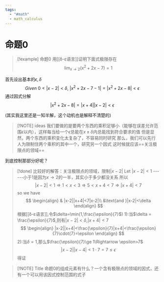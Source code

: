 ```yaml
---
tags:
  - "#math"
  - math_calculus
---
```

# 命题0
> [!example] 命题0
> 用[[δ-ε语言]]证明下面式极限存在
>$$
> \lim_{x \to 2}(x^2+2x - 7)=1
>$$

首先设出基本的$\epsilon,\delta$
$$
Given\ 0<|x-2|<\delta,\ |x^2+2x-7-1|=|x^2+2x-8|<\epsilon
$$
通过因式分解
$$
|x^2+2x-8| = |x+4||x-2|<\epsilon
$$

(其实我这里还是一知半解，这个动机也是解释不清楚的)
> [!NOTE] ideas
> 我们要做的是要两个东西的乘积足够小（能够在误差允许范围$\epsilon$以内），这样每当给一个$\epsilon$总能在$x\pm\delta$内总能找到符合要求的值
> 但是显然，两个东西的乘积变化太复杂了，不容易同时研究
> 那么，我们可以先行人为限制住两个乘积的其中一个，研究另一个因式
> 这时候就应该==关注极限点的领域==

到底控制那部分好呢？

> [!done] 比较好的解答：关注极限点的领域，限制$|x-2|$
> Let $|x-2|<1$ ------小于1是因为$x \to 2$的一半，其实小于多少都没关系
>  所以
>  $$|x-2|<1 \Rightarrow 1<x<3 \Rightarrow 5<x+4<7 \Rightarrow |x+4|<7$$
> so we have
> $$
> \begin{align}
>& |x-2||x+4|<7|x-2|\\
> &\text{and }|x-2|<\delta
>\end{align}
> $$
 > 根据[[δ-ε语言]],令$\delta=\min(1,\frac{\epsilon}{7}$)
 > 1):当$\delta = \frac{\epsilon}{7}$,则有$|x-2|<\delta$,$|x+4|<7$
>$$
> \begin{align}
> |x-2||x+4|<\frac{\epsilon}{7}|x+4|<\frac{\epsilon}{7}\cdot{7}=\epsilon
>\end{align}
>$$
>2):当$\delta=1$,那么$\frac{\epsilon}{7}\ge 1\Rightarrow \epsilon>7$
>$$
>|x-2||x-4|<1\cdot7=7\le\epsilon
>$$
得证




> [!NOTE] Title
> 命题0的组成元素有什么？一个含有极限点的领域的因式，还有一个可以用该因式控制范围的式子


